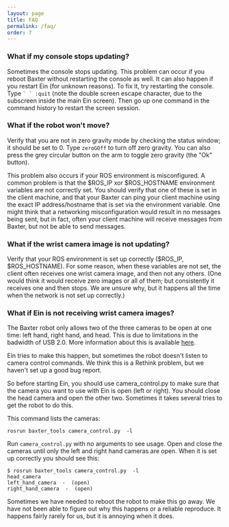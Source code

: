 ```yaml
---
layout: page
title: FAQ
permalink: /faq/
order: 7
---
```


### What if my console stops updating?

Sometimes the console stops updating.  This problem can occur if you
reboot Baxter without restarting the console as well.  It can also
happen if you restart Ein (for unknown reasons).  To fix it, try
restarting the console.  Type ``` ` ` :quit ``` (note the double screen
escape character, due to the subscreen inside the main Ein screen).
Then go up one command in the command history to restart the screen
session.


### What if the robot won't move?

Verify that you are not in zero gravity mode by checking the status
window; it should be set to 0. Type `zeroGOff` to turn off zero
gravity.  You can also press the grey circular button on the arm to
toggle zero gravity (the "Ok" button).

This problem also occurs if your ROS environment is misconfigured.  A
common problem is that the $ROS_IP xor $ROS_HOSTNAME environment
variables are not correctly set.  You should verify that one of these
is set in the client machine, and that your Baxter can ping your
client machine using the exact IP address/hostname that is set via the
environment variable.  One might think that a networking
misconfiguration would result in no messages being sent, but in fact,
often your client machine will receive messages from Baxter, but not
be able to send messages.  


### What if the wrist camera image is not updating? 

Verify that your ROS environment is set up correctly ($ROS_IP,
$ROS_HOSTNAME).  For some reason, when these variables are not set,
the client often receives one wrist camera image, and then not any
others.  (One would think it would receive zero images or all of them;
but consistently it receives one and then stops.  We are unsure why,
but it happens all the time when the network is not set up correctly.)


### What if Ein is not receiving wrist camera images? 

The Baxter robot only allows two of the three cameras to be open at
one time: left hand, right hand, and head.  This is due to limitations
in the badwidth of USB 2.0.  More information about this is available
[here](http://sdk.rethinkrobotics.com/wiki/Camera_Control_Tool).

Ein tries to make this happen, but sometimes the robot doesn't listen
to camera control commands. We think this is a Rethink problem, but we
haven't set up a good bug report.

So before starting Ein, you should use camera_control.py to make sure
that the camera you want to use with Ein is open (left or right). You
should close the head camera and open the other two. Sometimes it
takes several tries to get the robot to do this.

This command lists the cameras:
```
rosrun baxter_tools camera_control.py  -l
```

Run `camera_control.py` with no arguments to see usage.  Open and
close the cameras until only the left and right hand cameras are open.
When it is set up correctly you should see this:  

```
$ rosrun baxter_tools camera_control.py  -l
head_camera
left_hand_camera  -  (open)
right_hand_camera  -  (open)
```

Sometimes we have needed to reboot the robot to make this go away.
We have not been able to figure out why this happens or a reliable
reproduce.  It happens fairly rarely for us, but it is annoying when
it does.